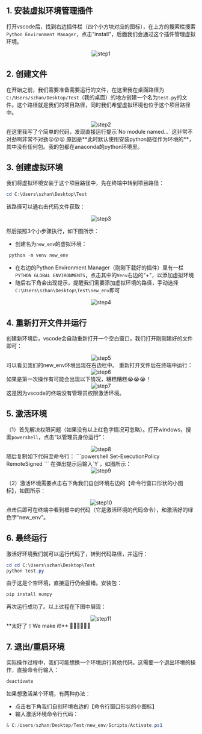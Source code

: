 ## 1. 安装虚拟环境管理插件

打开vscode后，找到右边插件栏（四个小方块对应的图标），在上方的搜索栏搜索`Python Environment Manager`，点击"install"，后面我们会通过这个插件管理虚拟环境。
<div style="text-align: center;">
<img src="pics/1.png" alt="step1">
</div>

## 2. 创建文件

在开始之前，我们需要准备需要运行的文件，在这里我在桌面路径为`C:/Users/szhan/Desktop/Test`（我的桌面）的地方创建一个名为`test.py`的文件。这个路径就是我们的项目路径，同时我们希望虚拟环境也位于这个项目路径中。
<div style="text-align: center;">
<img src="pics/2.png" alt="step2">
</div>
在这里我写了个简单的代码，发现直接运行提示`No module named...`
这非常不对劲啊非常不对劲😮😮😮
原因是**此时默认使用安装python路径作为环境的**，其中没有任何包。我的包都在anaconda的python环境里。

## 3. 创建虚拟环境

我们将虚拟环境安装于这个项目路径中，先在终端中转到项目路径：
```powershell
cd C:\Users\szhan\Desktop\Test
```
该路径可以通右击代码文件获取：
<div style="text-align: center;">
<img src="pics/3.png" alt="step3">
</div>

然后按照3个小步骤执行，如下图所示：
- 创建名为`new_env`的虚拟环境：
```powershell
 python -m venv new_env
```
- 在右边的Python Environment Manager（刚刚下载好的插件）里有一栏`PYTHON GLOBAL ENVIRONMENTS`，点击其中的`Venv`右边的"+"，以添加虚拟环境
- 随后右下角会出现提示，提醒我们需要添加虚拟环境的路径，手动选择`C:\Users\szhan\Desktop\Test\new_env`即可
<div style="text-align: center;">
<img src="pics/4.png" alt="step4">
</div>

## 4. 重新打开文件并运行
创建新环境后，vscode会自动重新打开一个空白窗口，我们打开刚刚建好的文件即可：
<div style="text-align: center;">
<img src="pics/5.png" alt="step5">
</div>
可以看见我们的new_env环境出现在右边栏中。
重新打开文件后在终端中运行：
<div style="text-align: center;">
<img src="pics/6.png" alt="step6">
</div>
如果是第一次操作有可能会出现以下情况，糟糕糟糕😭😭😭！
<div style="text-align: center;">
<img src="pics/7.png" alt="step7">
</div>
这是因为vscode的终端没有管理员权限激活环境。

## 5. 激活环境

（1）首先解决权限问题（如果没有以上红色字情况可忽略）。打开windows，搜索`powershell`，点击“以管理员身份运行”：
<div style="text-align: center;">
<img src="pics/8.png" alt="step8">
</div>
随后复制如下代码至命令行：
```powershell
 Set-ExecutionPolicy RemoteSigned
```
在弹出提示后输入`Y`，如图所示：
<div style="text-align: center;">
<img src="pics/9.png" alt="step9">
</div>

（2）激活环境需要点击右下角我们自创环境右边的【命令行窗口形状的小图标】，如图所示：
<div style="text-align: center;">
<img src="pics/10.png" alt="step10">
</div>
点击后即可在终端中看到框中的代码（它是激活环境的代码命令），和激活好的绿色字“new_env"。

## 6. 最终运行

激活好环境我们就可以运行代码了，转到代码路径，并运行：
```powershell
cd cd C:\Users\szhan\Desktop\Test
python test.py
```
由于这是个空环境，直接运行仍会报错。安装包：
```powershell
pip install numpy
```
再次运行成功了。以上过程在下图中展现：
<div style="text-align: center;">
<img src="pics/11.png" alt="step11">
</div>
**太好了！We make it!** 🎉🎉🎉😄😄😄

## 7. 退出/重启环境

实际操作过程中，我们可能想换一个环境运行其他代码。这需要一个退出环境的操作，直接命令行输入：
```powershell
deactivate
```
如果想激活某个环境，有两种办法：
- 点击右下角我们自创环境右边的【命令行窗口形状的小图标】
- 输入激活环境命令行代码：
```powershell
& C:/Users/szhan/Desktop/Test/new_env/Scripts/Activate.ps1
```

